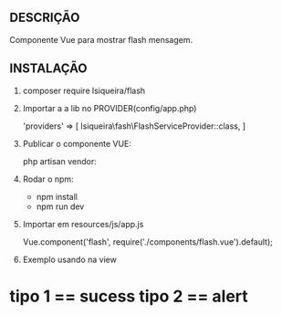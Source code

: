 ## DESCRIÇÃO

Componente Vue para mostrar flash mensagem.


## INSTALAÇÃO

1. composer require lsiqueira/flash

2. Importar a a lib no PROVIDER(config/app.php)
   
    'providers' => [
        lsiqueira\fash\FlashServiceProvider::class,
    ]

3. Publicar o componente VUE:

    php artisan vendor:
    
4. Rodar o npm:

    * npm install
    * npm run dev


5. Importar em resources/js/app.js
   
    Vue.component('flash', require('./components/flash.vue').default);

6. Exemplo usando na view

# tipo 1 == sucess tipo 2 == alert

<flash message="ola mundo"
     tipo=1>
</flash>




